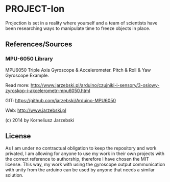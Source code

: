 # PROJECT-Ion
Projection is set in a reality where yourself and a team of scientists have been researching ways to manipulate time to freeze objects in place. 

## References/Sources
### MPU-6050 Library
MPU6050 Triple Axis Gyroscope & Accelerometer. Pitch & Roll & Yaw Gyroscope Example.

Read more: http://www.jarzebski.pl/arduino/czujniki-i-sensory/3-osiowy-zyroskop-i-akcelerometr-mpu6050.html

GIT: https://github.com/jarzebski/Arduino-MPU6050

Web: http://www.jarzebski.pl

(c) 2014 by Korneliusz Jarzebski

## License
As I am under no contractual obligation to keep the repository and work privated, I am allowing for anyone to use my work in their own projects with the correct reference to authorship, therefore I have chosen the MIT license. This way, my work with using the gyroscope output communication with unity from the arduino can be used by anyone that needs a similar solution.
